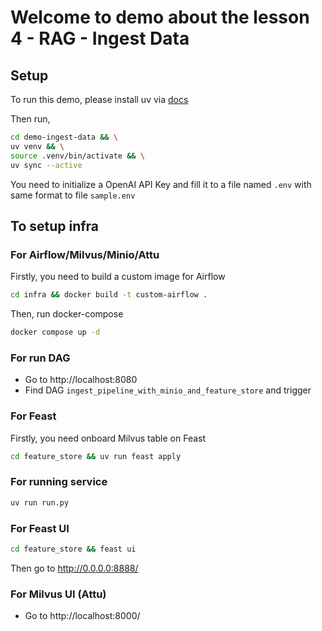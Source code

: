 # Welcome to demo about the lesson 4 - RAG - Ingest Data

## Setup

To run this demo, please install uv via [docs](https://docs.astral.sh/uv/getting-started/installation/)

Then run,

```bash
cd demo-ingest-data && \
uv venv && \
source .venv/bin/activate && \
uv sync --active
```

You need to initialize a OpenAI API Key and fill it to a file named `.env` with same format to file `sample.env`

## To setup infra
### For Airflow/Milvus/Minio/Attu

Firstly, you need to build a custom image for Airflow
```bash
cd infra && docker build -t custom-airflow .
```

Then, run docker-compose
```bash
docker compose up -d
```

### For run DAG

- Go to http://localhost:8080
- Find DAG `ingest_pipeline_with_minio_and_feature_store` and trigger

### For Feast

Firstly, you need onboard Milvus table on Feast

```bash
cd feature_store && uv run feast apply
```

### For running service

```bash
uv run run.py
```

### For Feast UI

```bash
cd feature_store && feast ui 
```

Then go to http://0.0.0.0:8888/

### For Milvus UI (Attu)

- Go to http://localhost:8000/
